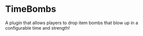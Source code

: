 # TimeBombs
A plugin that allows players to drop item bombs that blow up in a configurable time and strength!
